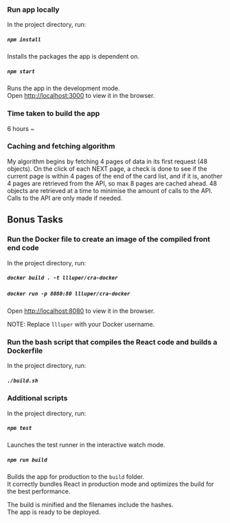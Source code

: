 ### Run app locally 

In the project directory, run:

##### `npm install`

Installs the packages the app is dependent on.

##### `npm start`

Runs the app in the development mode.<br>
Open [http://localhost:3000](http://localhost:3000) to view it in the browser.

### Time taken to build the app 
6 hours ~

### Caching and fetching algorithm
My algorithm begins by fetching 4 pages of data in its first request (48 objects). On the click of each NEXT page, a check is done to see if the current page is within 4 pages of the end of the card list, and if it is, another 4 pages are retrieved from the API, so max 8 pages are cached ahead. 48 objects are retrieved at a time to minimise the amount of calls to the API. Calls to the API are only made if needed. 


## Bonus Tasks
### Run the Docker file to create an image of the compiled front end code 

In the project directory, run:

##### `docker build . -t llluper/cra-docker`
##### `docker run -p 8080:80 llluper/cra-docker`
Open [http://localhost:8080](http://localhost:8080) to view it in the browser.<br>

NOTE: Replace `llluper` with your Docker username.

### Run the bash script that compiles the React code and builds a Dockerfile

In the project directory, run:

##### `./build.sh`


### Additional scripts

In the project directory, run:

##### `npm test`

Launches the test runner in the interactive watch mode.

##### `npm run build`

Builds the app for production to the `build` folder.<br>
It correctly bundles React in production mode and optimizes the build for the best performance.

The build is minified and the filenames include the hashes.<br>
The app is ready to be deployed.
